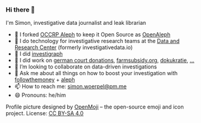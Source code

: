 ### Hi there 👋

I'm Simon, investigative data journalist and leak librarian

- 🎉 I forked [OCCRP Aleph](https://github.com/alephdata) to keep it Open Source as [OpenAleph](https://openaleph.org)
- 👷 I do technology for investigative research teams at the [Data and Research Center](https://dataresearchcenter.org) (formerly investigativedata.io)
- 🔭 I did [investigraph](https://github.com/investigativedata/investigraph)
- 🔭 I did work on [german court donations](https://correctiv.org/spendengerichte), [farmsubsidy.org](https://farmsubsidy.org), [dokukratie](https://github.com/okfde/dokukratie/), [...](https://github.com/simonwoerpel/about/blob/master/work.md)
- 👯 I’m looking to collaborate on data-driven investigations
- 💬 Ask me about all things on how to boost your investigation with [followthemoney](https://followthemoney.readthedocs.io/en/latest/) + [aleph](https://docs.alephdata.org/)
- 📫 How to reach me: simon.woerpel@pm.me
- 😄 Pronouns: he/him

Profile picture designed by [OpenMoji](https://openmoji.org/) – the open-source emoji and icon project. License: [CC BY-SA 4.0](https://creativecommons.org/licenses/by-sa/4.0/)
